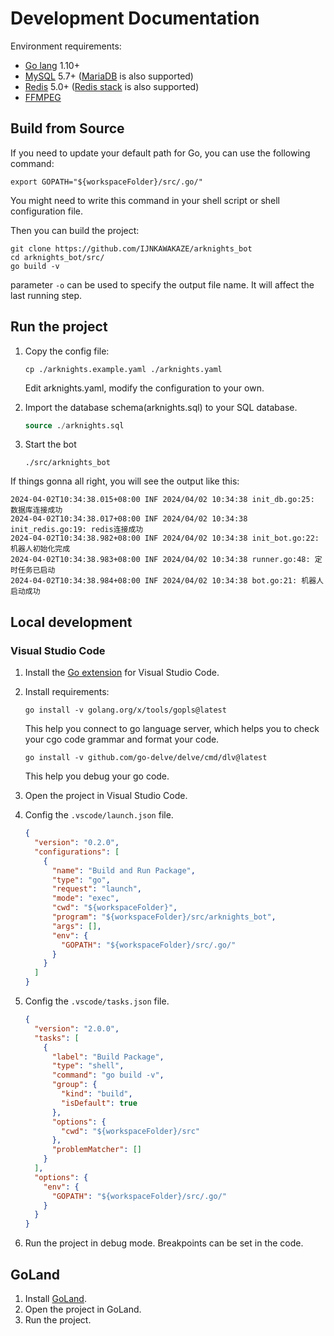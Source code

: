 # Development Documentation

Environment requirements:

- [Go lang](https://go.dev) 1.10+
- [MySQL](https://www.mysql.com/) 5.7+ ([MariaDB](https://mariadb.org) is also supported)
- [Redis](https://redis.io) 5.0+ ([Redis stack](https://redis.io/docs/about/about-stack/) is also supported)
- [FFMPEG](https://ffmpeg.org/)

## Build from Source

If you need to update your default path for Go, you can use the following command:

```shell
export GOPATH="${workspaceFolder}/src/.go/"
```

You might need to write this command in your shell script or shell configuration file.

Then you can build the project:

```shell
git clone https://github.com/IJNKAWAKAZE/arknights_bot
cd arknights_bot/src/
go build -v
```

parameter `-o` can be used to specify the output file name. It will affect the last running step.

## Run the project

1. Copy the config file:

   ```shell
   cp ./arknights.example.yaml ./arknights.yaml
   ```

   Edit arknights.yaml, modify the configuration to your own.

2. Import the database schema(arknights.sql) to your SQL database.

   ```sql
   source ./arknights.sql
   ```

3. Start the bot

   ```shell
   ./src/arknights_bot
   ```

If things gonna all right, you will see the output like this:

```log
2024-04-02T10:34:38.015+08:00 INF 2024/04/02 10:34:38 init_db.go:25: 数据库连接成功
2024-04-02T10:34:38.017+08:00 INF 2024/04/02 10:34:38 init_redis.go:19: redis连接成功
2024-04-02T10:34:38.982+08:00 INF 2024/04/02 10:34:38 init_bot.go:22: 机器人初始化完成
2024-04-02T10:34:38.983+08:00 INF 2024/04/02 10:34:38 runner.go:48: 定时任务已启动
2024-04-02T10:34:38.984+08:00 INF 2024/04/02 10:34:38 bot.go:21: 机器人启动成功
```

## Local development

### Visual Studio Code

1. Install the [Go extension](https://marketplace.visualstudio.com/items?itemName=golang.Go) for Visual Studio Code.

2. Install requirements:

   ```shell
   go install -v golang.org/x/tools/gopls@latest
   ```

   This help you connect to go language server, which helps you to check your cgo code grammar and format your code.

   ```shell
   go install -v github.com/go-delve/delve/cmd/dlv@latest
   ```

   This help you debug your go code.

3. Open the project in Visual Studio Code.

4. Config the `.vscode/launch.json` file.

   ```json
   {
     "version": "0.2.0",
     "configurations": [
       {
         "name": "Build and Run Package",
         "type": "go",
         "request": "launch",
         "mode": "exec",
         "cwd": "${workspaceFolder}",
         "program": "${workspaceFolder}/src/arknights_bot",
         "args": [],
         "env": {
           "GOPATH": "${workspaceFolder}/src/.go/"
         }
       }
     ]
   }
   ```

5. Config the `.vscode/tasks.json` file.

   ```json
   {
     "version": "2.0.0",
     "tasks": [
       {
         "label": "Build Package",
         "type": "shell",
         "command": "go build -v",
         "group": {
           "kind": "build",
           "isDefault": true
         },
         "options": {
           "cwd": "${workspaceFolder}/src"
         },
         "problemMatcher": []
       }
     ],
     "options": {
       "env": {
         "GOPATH": "${workspaceFolder}/src/.go/"
       }
     }
   }
   ```

6. Run the project in debug mode. Breakpoints can be set in the code.

## GoLand

1. Install [GoLand](https://www.jetbrains.com/go/).
2. Open the project in GoLand.
3. Run the project.
